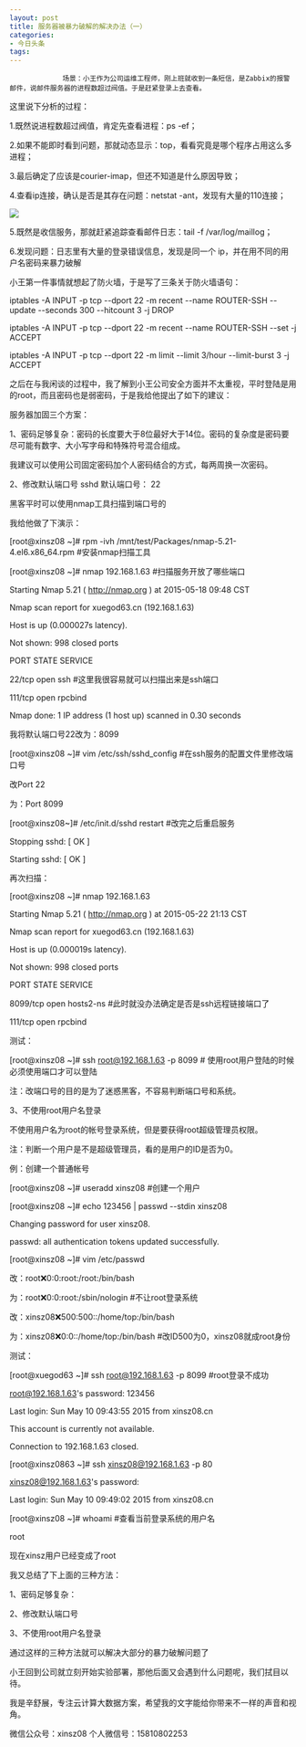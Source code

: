 ```yaml
---
layout: post
title: 服务器被暴力破解的解决办法（一）
categories:
- 今日头条
tags:
---
```

				 场景：小王作为公司运维工程师，刚上班就收到一条短信，是Zabbix的报警邮件，说邮件服务器的进程数超过阀值。于是赶紧登录上去查看。

 这里说下分析的过程：

1.既然说进程数超过阀值，肯定先查看进程：ps -ef；

2.如果不能即时看到问题，那就动态显示：top，看看究竟是哪个程序占用这么多进程；

3.最后确定了应该是courier-imap，但还不知道是什么原因导致；

4.查看ip连接，确认是否是其存在问题：netstat -ant，发现有大量的110连接；

![](http://p3.pstatp.com/large/5db0003afa6287cd53c)

5.既然是收信服务，那就赶紧追踪查看邮件日志：tail -f /var/log/maillog；

6.发现问题：日志里有大量的登录错误信息，发现是同一个 ip，并在用不同的用户名密码来暴力破解

 小王第一件事情就想起了防火墙，于是写了三条关于防火墙语句：

iptables -A INPUT -p tcp --dport 22 -m recent --name ROUTER-SSH --update --seconds 300 --hitcount 3 -j DROP

iptables -A INPUT -p tcp --dport 22 -m recent --name ROUTER-SSH --set -j ACCEPT

iptables -A INPUT -p tcp --dport 22 -m limit --limit 3/hour --limit-burst 3 -j ACCEPT

之后在与我闲谈的过程中，我了解到小王公司安全方面并不太重视，平时登陆是用的root，而且密码也是弱密码，于是我给他提出了如下的建议：

服务器加固三个方案：

1、密码足够复杂：密码的长度要大于8位最好大于14位。密码的复杂度是密码要尽可能有数字、大小写字母和特殊符号混合组成。

我建议可以使用公司固定密码加个人密码结合的方式，每两周换一次密码。

2、修改默认端口号 sshd 默认端口号： 22

黑客平时可以使用nmap工具扫描到端口号的

我给他做了下演示：

 [root@xinsz08 ~]# rpm -ivh /mnt/test/Packages/nmap-5.21-4.el6.x86_64.rpm #安装nmap扫描工具

[root@xinsz08 ~]# nmap 192.168.1.63 #扫描服务开放了哪些端口

Starting Nmap 5.21 ( http://nmap.org ) at 2015-05-18 09:48 CST

Nmap scan report for xuegod63.cn (192.168.1.63)

Host is up (0.000027s latency).

Not shown: 998 closed ports

PORT STATE SERVICE

22/tcp open ssh #这里我很容易就可以扫描出来是ssh端口

111/tcp open rpcbind

Nmap done: 1 IP address (1 host up) scanned in 0.30 seconds

我将默认端口号22改为：8099

[root@xinsz08 ~]# vim /etc/ssh/sshd_config #在ssh服务的配置文件里修改端口号

改Port 22

为：Port 8099

[root@xinsz08~]# /etc/init.d/sshd restart #改完之后重启服务

Stopping sshd: [ OK ]

Starting sshd: [ OK ]

再次扫描：

[root@xinsz08 ~]# nmap 192.168.1.63

Starting Nmap 5.21 ( http://nmap.org ) at 2015-05-22 21:13 CST

Nmap scan report for xuegod63.cn (192.168.1.63)

Host is up (0.000019s latency).

Not shown: 998 closed ports

PORT STATE SERVICE

8099/tcp open hosts2-ns #此时就没办法确定是否是ssh远程链接端口了

111/tcp open rpcbind

测试：

[root@xinsz08 ~]# ssh root@192.168.1.63 -p 8099 # 使用root用户登陆的时候必须使用端口才可以登陆

 注：改端口号的目的是为了迷惑黑客，不容易判断端口号和系统。

3、不使用root用户名登录

不使用用户名为root的帐号登录系统，但是要获得root超级管理员权限。

注：判断一个用户是不是超级管理员，看的是用户的ID是否为0。

例：创建一个普通帐号

[root@xinsz08 ~]# useradd xinsz08 #创建一个用户

[root@xinsz08 ~]# echo 123456 | passwd --stdin xinsz08

Changing password for user xinsz08.

passwd: all authentication tokens updated successfully.

[root@xinsz08 ~]# vim /etc/passwd 

改：root:x:0:0:root:/root:/bin/bash

为：root:x:0:0:root:/sbin/nologin #不让root登录系统

改：xinsz08:x:500:500::/home/top:/bin/bash

为：xinsz08:x:0:0::/home/top:/bin/bash #改ID500为0，xinsz08就成root身份

测试：

[root@xuegod63 ~]# ssh root@192.168.1.63 -p 8099 #root登录不成功

root@192.168.1.63's password: 123456

Last login: Sun May 10 09:43:55 2015 from xinsz08.cn

This account is currently not available.

Connection to 192.168.1.63 closed.

[root@xinsz0863 ~]# ssh xinsz08@192.168.1.63 -p 80

xinsz08@192.168.1.63's password:

Last login: Sun May 10 09:49:02 2015 from xinsz08.cn

[root@xinsz08 ~]# whoami #查看当前登录系统的用户名

root

现在xinsz用户已经变成了root

我又总结了下上面的三种方法：

1、密码足够复杂：

2、修改默认端口号

3、不使用root用户名登录

 通过这样的三种方法就可以解决大部分的暴力破解问题了

 小王回到公司就立刻开始实验部署，那他后面又会遇到什么问题呢，我们拭目以待。

 我是辛舒展，专注云计算大数据方案，希望我的文字能给你带来不一样的声音和视角。

 微信公众号：xinsz08 个人微信号：15810802253